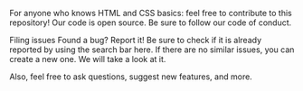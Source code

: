 For anyone who knows HTML and CSS basics: feel free to contribute to this repository! Our code is open source. Be sure to follow our code of conduct.

Filing issues Found a bug? Report it! Be sure to check if it is already reported by using the search bar here. If there are no similar issues, you can create a new one. We will take a look at it.

Also, feel free to ask questions, suggest new features, and more.
